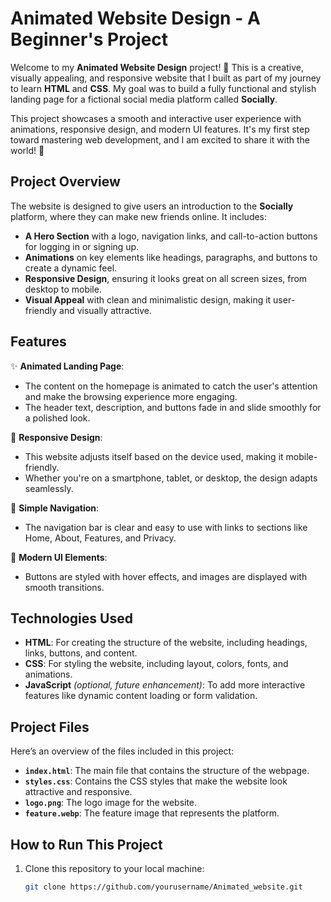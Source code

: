 # Animated Website Design - A Beginner's Project

Welcome to my **Animated Website Design** project! 🚀 This is a creative, visually appealing, and responsive website that I built as part of my journey to learn **HTML** and **CSS**. My goal was to build a fully functional and stylish landing page for a fictional social media platform called **Socially**.

This project showcases a smooth and interactive user experience with animations, responsive design, and modern UI features. It's my first step toward mastering web development, and I am excited to share it with the world! 🌟

## Project Overview

The website is designed to give users an introduction to the **Socially** platform, where they can make new friends online. It includes:

- **A Hero Section** with a logo, navigation links, and call-to-action buttons for logging in or signing up.
- **Animations** on key elements like headings, paragraphs, and buttons to create a dynamic feel.
- **Responsive Design**, ensuring it looks great on all screen sizes, from desktop to mobile.
- **Visual Appeal** with clean and minimalistic design, making it user-friendly and visually attractive.

## Features

✨ **Animated Landing Page**: 
- The content on the homepage is animated to catch the user's attention and make the browsing experience more engaging.
- The header text, description, and buttons fade in and slide smoothly for a polished look.

📱 **Responsive Design**:
- This website adjusts itself based on the device used, making it mobile-friendly.
- Whether you're on a smartphone, tablet, or desktop, the design adapts seamlessly.

🔗 **Simple Navigation**:
- The navigation bar is clear and easy to use with links to sections like Home, About, Features, and Privacy.

🎨 **Modern UI Elements**:
- Buttons are styled with hover effects, and images are displayed with smooth transitions.

## Technologies Used

- **HTML**: For creating the structure of the website, including headings, links, buttons, and content.
- **CSS**: For styling the website, including layout, colors, fonts, and animations.
- **JavaScript** *(optional, future enhancement)*: To add more interactive features like dynamic content loading or form validation.

## Project Files

Here’s an overview of the files included in this project:

- **`index.html`**: The main file that contains the structure of the webpage.
- **`styles.css`**: Contains the CSS styles that make the website look attractive and responsive.
- **`logo.png`**: The logo image for the website.
- **`feature.webp`**: The feature image that represents the platform.

## How to Run This Project

1. Clone this repository to your local machine:
   ```bash
   git clone https://github.com/yourusername/Animated_website.git

